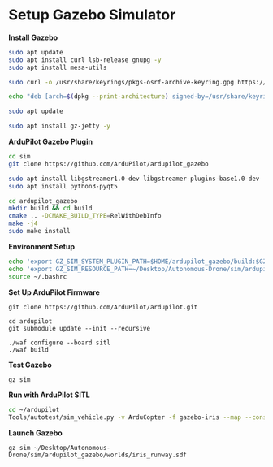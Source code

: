 # Setup Gazebo Simulator

**Install Gazebo**
```bash
sudo apt update
sudo apt install curl lsb-release gnupg -y
sudo apt install mesa-utils

sudo curl -o /usr/share/keyrings/pkgs-osrf-archive-keyring.gpg https://packages.osrfoundation.org/gazebo.gpg

echo "deb [arch=$(dpkg --print-architecture) signed-by=/usr/share/keyrings/pkgs-osrf-archive-keyring.gpg] https://packages.osrfoundation.org/gazebo/ubuntu-stable $(lsb_release -cs) main" | sudo tee /etc/apt/sources.list.d/gazebo-stable.list

sudo apt update

sudo apt install gz-jetty -y
```

**ArduPilot Gazebo Plugin**
```bash
cd sim
git clone https://github.com/ArduPilot/ardupilot_gazebo

sudo apt install libgstreamer1.0-dev libgstreamer-plugins-base1.0-dev
sudo apt install python3-pyqt5

cd ardupilot_gazebo
mkdir build && cd build
cmake .. -DCMAKE_BUILD_TYPE=RelWithDebInfo
make -j4
sudo make install
```

**Environment Setup**
```bash
echo 'export GZ_SIM_SYSTEM_PLUGIN_PATH=$HOME/ardupilot_gazebo/build:$GZ_SIM_SYSTEM_PLUGIN_PATH' >> ~/.bashrc
echo 'export GZ_SIM_RESOURCE_PATH=~/Desktop/Autonomous-Drone/sim/ardupilot_gazebo/models:$GZ_SIM_RESOURCE_PATH' >> ~/.bashrc
source ~/.bashrc
```

**Set Up ArduPilot Firmware**
```
git clone https://github.com/ArduPilot/ardupilot.git

cd ardupilot
git submodule update --init --recursive

./waf configure --board sitl
./waf build
```

**Test Gazebo**
```bash
gz sim
```

**Run with ArduPilot SITL**
```bash
cd ~/ardupilot
Tools/autotest/sim_vehicle.py -v ArduCopter -f gazebo-iris --map --console
```

**Launch Gazebo**
```
gz sim ~/Desktop/Autonomous-Drone/sim/ardupilot_gazebo/worlds/iris_runway.sdf
```